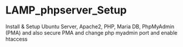 # LAMP_phpserver_Setup
Install &amp; Setup Ubuntu Server, Apache2, PHP, Maria DB, PhpMyAdmin (PMA) and also secure PMA and change php myadmin port and enable htaccess
